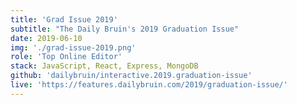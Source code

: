 ```yaml
---
title: 'Grad Issue 2019'
subtitle: "The Daily Bruin's 2019 Graduation Issue"
date: 2019-06-10
img: './grad-issue-2019.png'
role: 'Top Online Editor'
stack: JavaScript, React, Express, MongoDB
github: 'dailybruin/interactive.2019.graduation-issue'
live: 'https://features.dailybruin.com/2019/graduation-issue/'
---
```

